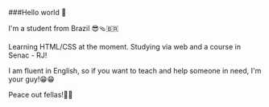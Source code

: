 ###Hello world 👋

<!--
**zoomviex/zoomviex** is a ✨ _special_ ✨ repository because its `README.md` (this file) appears on your GitHub profile.

Here are some ideas to get you started:

- 🔭 I’m currently working on ...
- 🌱 I’m currently learning ...
- 👯 I’m looking to collaborate on ...
- 🤔 I’m looking for help with ...
- 💬 Ask me about ...
- 📫 How to reach me: ...
- 😄 Pronouns: ...
- ⚡ Fun fact: ...
-->
I'm a student from Brazil 😎🩴🇧🇷

Learning HTML/CSS at the moment.
Studying via web and a course in Senac - RJ!

I am fluent in English, so if you want to teach and help someone in need, I'm your guy!😁😁

Peace out fellas!✌🏻
